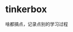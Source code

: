 




















































































# tinkerbox
啥都搞点，记录点别的学习过程

